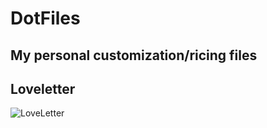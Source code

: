 # DotFiles  
My personal customization/ricing files  
-------
## Loveletter
![LoveLetter](https://i.imgur.com/MdqWnh0.png)
